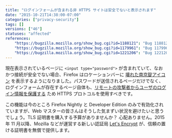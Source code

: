 ```yaml
---
title: "ログインフォームが含まれる非 HTTPS サイトは安全でないと表示されます"
date: "2015-10-21T14:38:00-07:00"
categories: ["privacy-security"]
tags: []
versions: ["46"]
statuses: "affected"
references:
    "https://bugzilla.mozilla.org/show_bug.cgi?id=1188121": "Bug 1188121 - [userstory] CC: Warning for password on non-secure connection"
    "https://bugzilla.mozilla.org/show_bug.cgi?id=1179961": "Bug 1179961 - Use a lock with a strikethrough for HTTP pages that have Password Fields in the Control Center"
    "https://bugzilla.mozilla.org/show_bug.cgi?id=1221206": "Bug 1221206 - Turn on Insecure Password Warning for Firefox Dev Edition"
---
```

現在表示されているページに `<input type="password">` が含まれていて、なおかつ接続が安全でない場合、Firefox はロケーションバーに [壊れた南京錠アイコン](https://bug1179961.bmoattachments.org/attachment.cgi?id=8662392) を表示するようになりました。パスワードが送信されるページだけでなく、ログインフォームが存在するページ自体も、[リモートの攻撃者からユーザのログイン情報を保護する](https://developer.mozilla.org/ja/docs/Web/Security/Insecure_passwords) ため HTTPS プロトコルを使用すべきです。

この機能は今のところ Firefox Nightly と Developer Edition のみで有効化されていますが、Web マスターの皆さんはそうした気まずい状況を避けたいと思うでしょう。TLS 証明書を購入する予算がありませんか？ 心配ありません。2015 年 11 月以降、Mozilla などが運営する新しい認証局 [Let's Encrypt](https://letsencrypt.org/) が、信頼の置ける証明書を無償で提供します。
